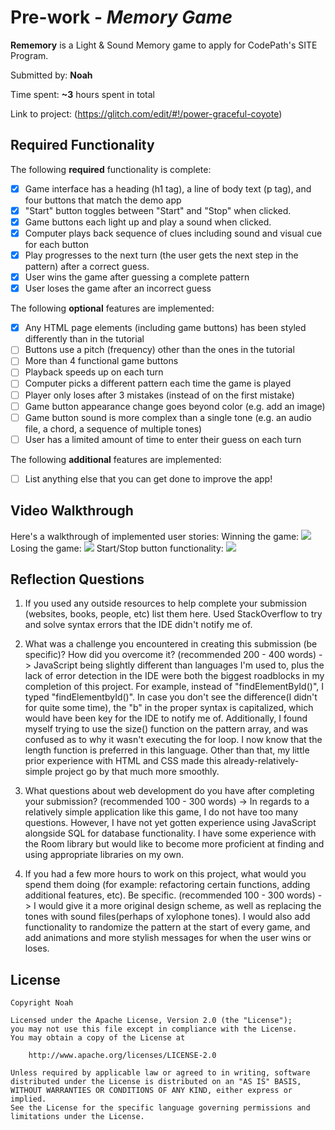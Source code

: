 # Pre-work - _Memory Game_

**Rememory** is a Light & Sound Memory game to apply for CodePath's SITE Program.

Submitted by: **Noah**

Time spent: **~3** hours spent in total

Link to project: (https://glitch.com/edit/#!/power-graceful-coyote)

## Required Functionality

The following **required** functionality is complete:

- [x] Game interface has a heading (h1 tag), a line of body text (p tag), and four buttons that match the demo app
- [x] "Start" button toggles between "Start" and "Stop" when clicked.
- [x] Game buttons each light up and play a sound when clicked.
- [x] Computer plays back sequence of clues including sound and visual cue for each button
- [x] Play progresses to the next turn (the user gets the next step in the pattern) after a correct guess.
- [x] User wins the game after guessing a complete pattern
- [x] User loses the game after an incorrect guess

The following **optional** features are implemented:

- [x] Any HTML page elements (including game buttons) has been styled differently than in the tutorial
- [ ] Buttons use a pitch (frequency) other than the ones in the tutorial
- [ ] More than 4 functional game buttons
- [ ] Playback speeds up on each turn
- [ ] Computer picks a different pattern each time the game is played
- [ ] Player only loses after 3 mistakes (instead of on the first mistake)
- [ ] Game button appearance change goes beyond color (e.g. add an image)
- [ ] Game button sound is more complex than a single tone (e.g. an audio file, a chord, a sequence of multiple tones)
- [ ] User has a limited amount of time to enter their guess on each turn

The following **additional** features are implemented:

- [ ] List anything else that you can get done to improve the app!

## Video Walkthrough

Here's a walkthrough of implemented user stories:
Winning the game:
![](https://cdn.glitch.com/b506e726-6d7a-46aa-9cfa-5c6f9ba44b00%2FBetterRememoryGame.gif?v=1616635773061)
Losing the game:
![](https://cdn.glitch.com/b506e726-6d7a-46aa-9cfa-5c6f9ba44b00%2FBetterRememoryGame2.gif?v=1616635873054)
Start/Stop button functionality:
![](https://cdn.glitch.com/b506e726-6d7a-46aa-9cfa-5c6f9ba44b00%2FRememoryGame2.gif?v=1616634393665)

## Reflection Questions

1. If you used any outside resources to help complete your submission (websites, books, people, etc) list them here.
   Used StackOverflow to try and solve syntax errors that the IDE didn't notify me of.

2. What was a challenge you encountered in creating this submission (be specific)? How did you overcome it? (recommended 200 - 400 words)
   -> JavaScript being slightly different than languages I'm used to, plus the lack of error detection in the IDE were both the biggest roadblocks in my completion of this project. For example, instead of "findElementById()", I typed "findElementbyId()".
   In case you don't see the difference(I didn't for quite some time), the "b" in the proper syntax is capitalized, which would have been key for the IDE to notify me of. Additionally, I found myself trying to use the size() function on the pattern array,
   and was confused as to why it wasn't executing the for loop. I now know that the length function is preferred in this language. Other than that, my little prior experience with HTML and CSS made this already-relatively-simple project go by that much more smoothly.

3. What questions about web development do you have after completing your submission? (recommended 100 - 300 words)
   -> In regards to a relatively simple application like this game, I do not have too many questions. However, I have not yet gotten experience using JavaScript alongside SQL for database functionality. I have some experience with the Room library but would like to become more
   proficient at finding and using appropriate libraries on my own.

4. If you had a few more hours to work on this project, what would you spend them doing (for example: refactoring certain functions, adding additional features, etc). Be specific. (recommended 100 - 300 words)
   -> I would give it a more original design scheme, as well as replacing the tones with sound files(perhaps of xylophone tones). I would also add functionality to randomize the pattern at the start of every game, and add animations and more stylish messages for when the user wins or loses.

## License

    Copyright Noah

    Licensed under the Apache License, Version 2.0 (the "License");
    you may not use this file except in compliance with the License.
    You may obtain a copy of the License at

        http://www.apache.org/licenses/LICENSE-2.0

    Unless required by applicable law or agreed to in writing, software
    distributed under the License is distributed on an "AS IS" BASIS,
    WITHOUT WARRANTIES OR CONDITIONS OF ANY KIND, either express or implied.
    See the License for the specific language governing permissions and
    limitations under the License.
